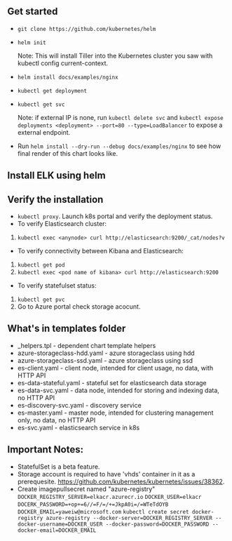 ## Get started
* ```git clone https://github.com/kubernetes/helm```
* ```helm init``` 

    Note: This will install Tiller into the Kubernetes cluster you saw with kubectl config current-context.
* ```helm install docs/examples/nginx```
* ```kubectl get deployment```
* ```kubectl get svc```

    Note: if external IP is none, run ```kubectl delete svc``` and ```kubectl expose deployments <deployment> --port=80 --type=LoadBalancer``` to expose a external endpoint.
* Run ```helm install --dry-run --debug docs/examples/nginx``` to see how final render of this chart looks like.

## Install ELK using helm


## Verify the installation
* ```kubectl proxy```. Launch k8s portal and verify the deployment status.
* To verify Elasticsearch cluster:
1. ```kubectl exec <anynode> curl http://elasticsearch:9200/_cat/nodes?v```
* To verify connectivity between Kibana and Elasticsearch:
1. ```kubectl get pod```
2. ```kubectl exec <pod name of kibana> curl http://elasticsearch:9200```
* To verify statefulset status:
1. ```kubectl get pvc```
2. Go to Azure portal check storage acocunt.

## What's in templates folder
* _helpers.tpl - dependent chart template helpers
* azure-storageclass-hdd.yaml - azure storageclass using hdd
* azure-storageclass-ssd.yaml - azure storageclass using ssd
* es-client.yaml - client node, intended for client usage, no data, with HTTP API
* es-data-stateful.yaml - stateful set for elasticsearch data storage
* es-data-svc.yaml - data node, intended for storing and indexing data, no HTTP API
* es-discovery-svc.yaml - discovery service
* es-master.yaml - master node, intended for clustering management only, no data, no HTTP API
* es-svc.yaml - elasticsearch service in k8s

## Important Notes:
* StatefulSet is a beta feature.
* Storage account is required to have 'vhds' container in it as a prerequesite. https://github.com/kubernetes/kubernetes/issues/38362. 
* Create imagepullsecret named "azure-registry"
```DOCKER_REGISTRY_SERVER=elkacr.azurecr.io```
```DOCKER_USER=elkacr```
```DOCERK_PASSWORD=+op+=6//=F/=/+=JkpA0i=/=WTeTdOYB```
```DOCKER_EMAIL=yaweiw@microsoft.com```
```kubectl create secret docker-registry azure-registry --docker-server=DOCKER_REGISTRY_SERVER --docker-username=DOCKER_USER --docker-password=DOCKER_PASSWORD --docker-email=DOCKER_EMAIL```